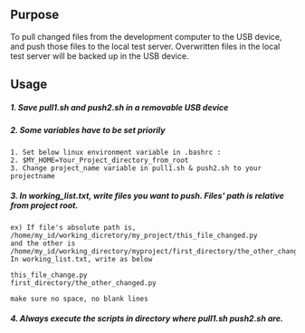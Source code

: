 ## Purpose
To pull changed files from the development computer to the USB device, and push those files to the local test server. Overwritten files in the local test server will be backed up in the USB device.

## Usage
##### 1. Save pull1.sh and push2.sh in a removable USB device

##### 2. Some variables have to be set priorily
	1. Set below linux environment variable in .bashrc :
    2. $MY_HOME=Your_Project_directory_from_root
    3. Change project_name variable in pull1.sh & push2.sh to your projectname



##### 3. In working_list.txt, write files you want to push. Files' path is relative from project root.
	ex) If file's absolute path is, /home/my_id/working_dicretory/my_project/this_file_changed.py
    and the other is
    /home/my_id/working_directory/myproject/first_directory/the_other_changed.py
    In working_list.txt, write as below
    
    this_file_change.py
    first_directory/the_other_changed.py
    
    make sure no space, no blank lines
    
##### 4. Always execute the scripts in directory where pull1.sh push2.sh are.
